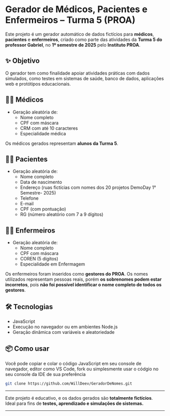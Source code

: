 # Gerador de Médicos, Pacientes e Enfermeiros – Turma 5 (PROA)

Este projeto é um gerador automático de dados fictícios para **médicos**, **pacientes** e **enfermeiros**, criado como parte das atividades da **Turma 5 do professor Gabriel**, no **1º semestre de 2025** pelo **Instituto PROA**.

## ✨ Objetivo

O gerador tem como finalidade apoiar atividades práticas com dados simulados, como testes em sistemas de saúde, banco de dados, aplicações web e protótipos educacionais.  

## 👨‍⚕️ Médicos
- Geração aleatória de:
  - Nome completo
  - CPF com máscara
  - CRM com até 10 caracteres
  - Especialidade médica

Os médicos gerados representam **alunos da Turma 5**.

## 👩‍⚕️ Pacientes
- Geração aleatória de:
  - Nome completo
  - Data de nascimento
  - Endereço (ruas fictícias com nomes dos 20 projetos DemoDay 1° Semestre- 2025)
  - Telefone
  - E-mail
  - CPF (com pontuação)
  - RG (número aleatório com 7 a 9 dígitos)

## 🧑‍💼 Enfermeiros
- Geração aleatória de:
  - Nome completo
  - CPF com máscara
  - COREN (5 dígitos)
  - Especialidade em Enfermagem

Os enfermeiros foram inseridos como **gestores do PROA**. Os nomes utilizados representam pessoas reais, porém **os sobrenomes podem estar incorretos**, pois **não foi possível identificar o nome completo de todos os gestores**.

## 🛠️ Tecnologias
- JavaScript
- Execução no navegador ou em ambientes Node.js
- Geração dinâmica com variáveis e aleatoriedade

## 📦 Como usar
Você pode copiar e colar o código JavaScript em seu console de navegador, editor como VS Code, fork ou simplesmente usar o códgio no seu console da IDE de sua preferência 
```bash
git clone https://github.com/WillDeev/GeradorDeNomes.git
```
---

Este projeto é educativo, e os dados gerados são **totalmente fictícios**.  
Ideal para fins de **testes, aprendizado e simulações de sistemas.**

---
